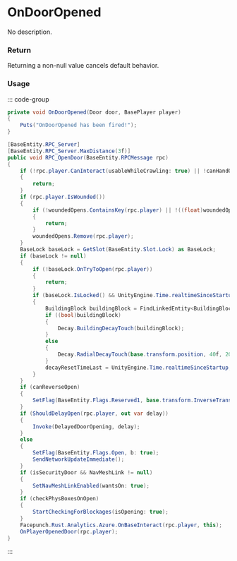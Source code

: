 # OnDoorOpened
<Badge type="info" text="Structure"/>[<Badge type="danger" text="Carbon Compatible"/>](https://github.com/CarbonCommunity/Carbon)[<Badge type="warning" text="Oxide Compatible"/>](https://github.com/OxideMod/Oxide.Rust)
No description.
### Return
Returning a non-null value cancels default behavior.

### Usage
::: code-group
```csharp [Example]
private void OnDoorOpened(Door door, BasePlayer player)
{
	Puts("OnDoorOpened has been fired!");
}
```
```csharp [Source — Assembly-CSharp @ Door]
[BaseEntity.RPC_Server]
[BaseEntity.RPC_Server.MaxDistance(3f)]
public void RPC_OpenDoor(BaseEntity.RPCMessage rpc)
{
	if (!rpc.player.CanInteract(usableWhileCrawling: true) || !canHandOpen || IsOpen() || IsBusy() || IsLocked() || IsInvoking(DelayedDoorOpening))
	{
		return;
	}
	if (rpc.player.IsWounded())
	{
		if (!woundedOpens.ContainsKey(rpc.player) || !((float)woundedOpens[rpc.player] > 2.5f))
		{
			return;
		}
		woundedOpens.Remove(rpc.player);
	}
	BaseLock baseLock = GetSlot(BaseEntity.Slot.Lock) as BaseLock;
	if (baseLock != null)
	{
		if (!baseLock.OnTryToOpen(rpc.player))
		{
			return;
		}
		if (baseLock.IsLocked() && UnityEngine.Time.realtimeSinceStartup - decayResetTimeLast > 60f)
		{
			BuildingBlock buildingBlock = FindLinkedEntity<BuildingBlock>();
			if ((bool)buildingBlock)
			{
				Decay.BuildingDecayTouch(buildingBlock);
			}
			else
			{
				Decay.RadialDecayTouch(base.transform.position, 40f, 2097408);
			}
			decayResetTimeLast = UnityEngine.Time.realtimeSinceStartup;
		}
	}
	if (canReverseOpen)
	{
		SetFlag(BaseEntity.Flags.Reserved1, base.transform.InverseTransformPoint(rpc.player.transform.position).x > 0f, recursive: false, networkupdate: false);
	}
	if (ShouldDelayOpen(rpc.player, out var delay))
	{
		Invoke(DelayedDoorOpening, delay);
	}
	else
	{
		SetFlag(BaseEntity.Flags.Open, b: true);
		SendNetworkUpdateImmediate();
	}
	if (isSecurityDoor && NavMeshLink != null)
	{
		SetNavMeshLinkEnabled(wantsOn: true);
	}
	if (checkPhysBoxesOnOpen)
	{
		StartCheckingForBlockages(isOpening: true);
	}
	Facepunch.Rust.Analytics.Azure.OnBaseInteract(rpc.player, this);
	OnPlayerOpenedDoor(rpc.player);
}

```
:::
